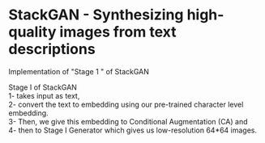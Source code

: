 # StackGAN - Synthesizing high-quality images from text descriptions

Implementation of "Stage 1 " of StackGAN 

Stage I of StackGAN  
1- takes input as text,  
2- convert the text to embedding using our pre-trained character level embedding.  
3- Then, we give this embedding to Conditional Augmentation (CA) and  
4- then to Stage I Generator which gives us low-resolution 64*64 images. 
